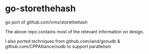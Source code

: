 # go-storethehash

go port of github.com/vmx/storethehash

The above repo contains most of the relevant information on design.

I also ported techniques from github.com/iand/gonudb & github.com/CPPAlliance/nudb to support parallelism
